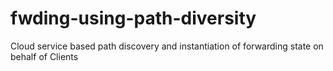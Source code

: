 # fwding-using-path-diversity
Cloud service based path discovery and instantiation of forwarding state on behalf of Clients
